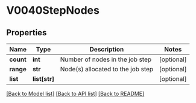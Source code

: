 # V0040StepNodes

## Properties
Name | Type | Description | Notes
------------ | ------------- | ------------- | -------------
**count** | **int** | Number of nodes in the job step | [optional] 
**range** | **str** | Node(s) allocated to the job step | [optional] 
**list** | **list[str]** |  | [optional] 

[[Back to Model list]](../README.md#documentation-for-models) [[Back to API list]](../README.md#documentation-for-api-endpoints) [[Back to README]](../README.md)


